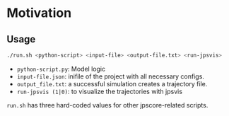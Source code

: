 # Motivation

## Usage

```bash
./run.sh <python-script> <input-file> <output-file.txt> <run-jpsvis>
```

- `python-script.py`: Model logic
- `input-file.json`: inifile of the project with all necessary configs.
- `output_file.txt`: a successful simulation creates a trajectory file.
- `run-jpsvis (1|0)`: to visualize the trajectories with jpsvis

`run.sh` has three hard-coded values for other jpscore-related scripts.
